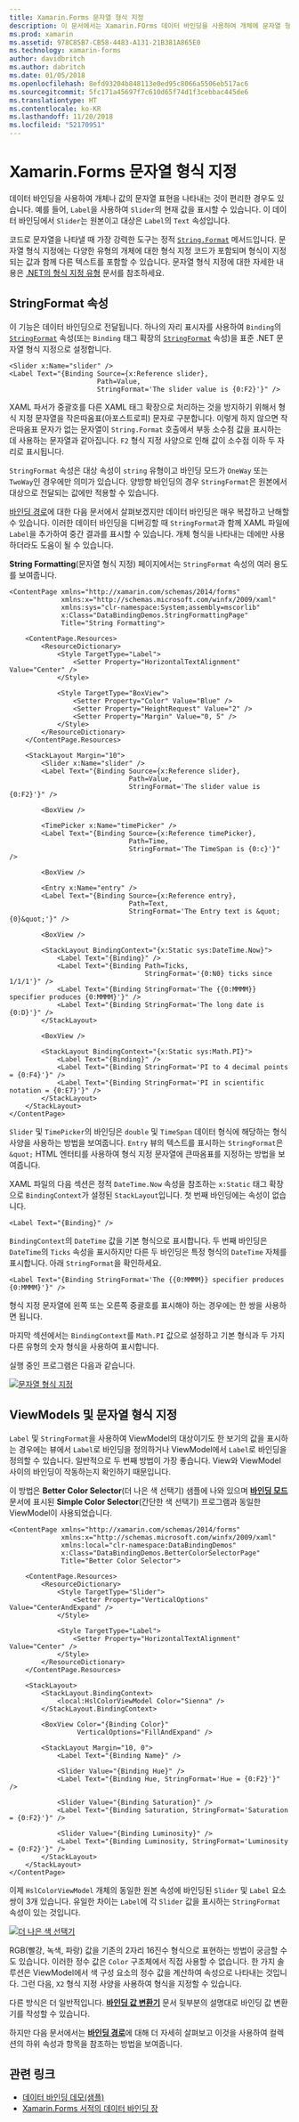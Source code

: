 ```yaml
---
title: Xamarin.Forms 문자열 형식 지정
description: 이 문서에서는 Xamarin.FOrms 데이터 바인딩을 사용하여 개체에 문자열 형식을 지정하고 나타내는 방법을 설명합니다. 이것은 자리 표시자를 사용하여 바인딩의 StringFormat을 표준 .NET 형식 지정 문자열로 설정하여 구현할 수 있습니다.
ms.prod: xamarin
ms.assetid: 978C85B7-CB58-4483-A131-21B381A865E0
ms.technology: xamarin-forms
author: davidbritch
ms.author: dabritch
ms.date: 01/05/2018
ms.openlocfilehash: 8efd93204b848113e0ed95c8066a5506eb517ac6
ms.sourcegitcommit: 5fc171a45697f7c610d65f74d1f3cebbac445de6
ms.translationtype: HT
ms.contentlocale: ko-KR
ms.lasthandoff: 11/20/2018
ms.locfileid: "52170951"
---
```

# <a name="xamarinforms-string-formatting"></a>Xamarin.Forms 문자열 형식 지정

데이터 바인딩을 사용하여 개체나 값의 문자열 표현을 나타내는 것이 편리한 경우도 있습니다. 예를 들어, `Label`을 사용하여 `Slider`의 현재 값을 표시할 수 있습니다. 이 데이터 바인딩에서 `Slider`는 원본이고 대상은 `Label`의 `Text` 속성입니다.

코드로 문자열을 나타낼 때 가장 강력한 도구는 정적 [`String.Format`](xref:System.String.Format(System.String,System.Object)) 메서드입니다. 문자열 형식 지정에는 다양한 유형의 개체에 대한 형식 지정 코드가 포함되며 형식이 지정되는 값과 함께 다른 텍스트를 포함할 수 있습니다. 문자열 형식 지정에 대한 자세한 내용은 [.NET의 형식 지정 유형](/dotnet/standard/base-types/formatting-types/) 문서를 참조하세요.

## <a name="the-stringformat-property"></a>StringFormat 속성

이 기능은 데이터 바인딩으로 전달됩니다. 하나의 자리 표시자를 사용하여 `Binding`의 [`StringFormat`](xref:Xamarin.Forms.BindingBase.StringFormat) 속성(또는 `Binding` 태그 확장의 [`StringFormat`](xref:Xamarin.Forms.Xaml.BindingExtension.StringFormat) 속성)을 표준 .NET 문자열 형식 지정으로 설정합니다.

```xaml
<Slider x:Name="slider" />
<Label Text="{Binding Source={x:Reference slider},
                      Path=Value,
                      StringFormat='The slider value is {0:F2}'}" />
```

XAML 파서가 중괄호를 다른 XAML 태그 확장으로 처리하는 것을 방지하기 위해서 형식 지정 문자열을 작은따옴표(아포스트로피) 문자로 구분합니다. 이렇게 하지 않으면 작은따옴표 문자가 없는 문자열이 `String.Format` 호출에서 부동 소수점 값을 표시하는 데 사용하는 문자열과 같아집니다. `F2` 형식 지정 사양으로 인해 값이 소수점 이하 두 자리로 표시됩니다.

`StringFormat` 속성은 대상 속성이 `string` 유형이고 바인딩 모드가 `OneWay` 또는 `TwoWay`인 경우에만 의미가 있습니다. 양방향 바인딩의 경우 `StringFormat`은 원본에서 대상으로 전달되는 값에만 적용할 수 있습니다.

[바인딩 경로](binding-path.md)에 대한 다음 문서에서 살펴보겠지만 데이터 바인딩은 매우 복잡하고 난해할 수 있습니다. 이러한 데이터 바인딩을 디버깅할 때 `StringFormat`과 함께 XAML 파일에 `Label`을 추가하여 중간 결과를 표시할 수 있습니다. 개체 형식을 나타내는 데에만 사용하더라도 도움이 될 수 있습니다.

**String Formatting**(문자열 형식 지정) 페이지에서는 `StringFormat` 속성의 여러 용도를 보여줍니다.

```xaml
<ContentPage xmlns="http://xamarin.com/schemas/2014/forms"
             xmlns:x="http://schemas.microsoft.com/winfx/2009/xaml"
             xmlns:sys="clr-namespace:System;assembly=mscorlib"
             x:Class="DataBindingDemos.StringFormattingPage"
             Title="String Formatting">

    <ContentPage.Resources>
        <ResourceDictionary>
            <Style TargetType="Label">
                <Setter Property="HorizontalTextAlignment" Value="Center" />
            </Style>

            <Style TargetType="BoxView">
                <Setter Property="Color" Value="Blue" />
                <Setter Property="HeightRequest" Value="2" />
                <Setter Property="Margin" Value="0, 5" />
            </Style>
        </ResourceDictionary>
    </ContentPage.Resources>

    <StackLayout Margin="10">
        <Slider x:Name="slider" />
        <Label Text="{Binding Source={x:Reference slider},
                              Path=Value,
                              StringFormat='The slider value is {0:F2}'}" />

        <BoxView />

        <TimePicker x:Name="timePicker" />
        <Label Text="{Binding Source={x:Reference timePicker},
                              Path=Time,
                              StringFormat='The TimeSpan is {0:c}'}" />

        <BoxView />

        <Entry x:Name="entry" />
        <Label Text="{Binding Source={x:Reference entry},
                              Path=Text,
                              StringFormat='The Entry text is &quot;{0}&quot;'}" />

        <BoxView />

        <StackLayout BindingContext="{x:Static sys:DateTime.Now}">
            <Label Text="{Binding}" />
            <Label Text="{Binding Path=Ticks,
                                  StringFormat='{0:N0} ticks since 1/1/1'}" />
            <Label Text="{Binding StringFormat='The {{0:MMMM}} specifier produces {0:MMMM}'}" />
            <Label Text="{Binding StringFormat='The long date is {0:D}'}" />
        </StackLayout>

        <BoxView />

        <StackLayout BindingContext="{x:Static sys:Math.PI}">
            <Label Text="{Binding}" />
            <Label Text="{Binding StringFormat='PI to 4 decimal points = {0:F4}'}" />
            <Label Text="{Binding StringFormat='PI in scientific notation = {0:E7}'}" />
        </StackLayout>
    </StackLayout>
</ContentPage>
```

`Slider` 및 `TimePicker`의 바인딩은 `double` 및 `TimeSpan` 데이터 형식에 해당하는 형식 사양을 사용하는 방법을 보여줍니다. `Entry` 뷰의 텍스트를 표시하는 `StringFormat`은 `&quot;` HTML 엔터티를 사용하여 형식 지정 문자열에 큰따옴표를 지정하는 방법을 보여줍니다.

XAML 파일의 다음 섹션은 정적 `DateTime.Now` 속성을 참조하는 `x:Static` 태그 확장으로 `BindingContext`가 설정된 `StackLayout`입니다. 첫 번째 바인딩에는 속성이 없습니다.

```xaml
<Label Text="{Binding}" />
```

`BindingContext`의 `DateTime` 값을 기본 형식으로 표시합니다. 두 번째 바인딩은 `DateTime`의 `Ticks` 속성을 표시하지만 다른 두 바인딩은 특정 형식의 `DateTime` 자체를 표시합니다. 아래 `StringFormat`을 확인하세요.

```xaml
<Label Text="{Binding StringFormat='The {{0:MMMM}} specifier produces {0:MMMM}'}" />
```

형식 지정 문자열에 왼쪽 또는 오른쪽 중괄호를 표시해야 하는 경우에는 한 쌍을 사용하면 됩니다.

마지막 섹션에서는 `BindingContext`를 `Math.PI` 값으로 설정하고 기본 형식과 두 가지 다른 유형의 숫자 형식을 사용하여 표시합니다.

실행 중인 프로그램은 다음과 같습니다.

[![문자열 형식 지정](string-formatting-images/stringformatting-small.png "문자열 형식 지정")](string-formatting-images/stringformatting-large.png#lightbox "문자열 형식 지정")

## <a name="viewmodels-and-string-formatting"></a>ViewModels 및 문자열 형식 지정

`Label` 및 `StringFormat`을 사용하여 ViewModel의 대상이기도 한 보기의 값을 표시하는 경우에는 뷰에서 `Label`로 바인딩을 정의하거나 ViewModel에서 `Label`로 바인딩을 정의할 수 있습니다. 일반적으로 두 번째 방법이 가장 좋습니다. View와 ViewModel 사이의 바인딩이 작동하는지 확인하기 때문입니다.

이 방법은 **Better Color Selector**(더 나은 색 선택기) 샘플에 나와 있으며 [**바인딩 모드**](binding-mode.md) 문서에 표시된 **Simple Color Selector**(간단한 색 선택기) 프로그램과 동일한 ViewModel이 사용되었습니다.

```xaml
<ContentPage xmlns="http://xamarin.com/schemas/2014/forms"
             xmlns:x="http://schemas.microsoft.com/winfx/2009/xaml"
             xmlns:local="clr-namespace:DataBindingDemos"
             x:Class="DataBindingDemos.BetterColorSelectorPage"
             Title="Better Color Selector">

    <ContentPage.Resources>
        <ResourceDictionary>
            <Style TargetType="Slider">
                <Setter Property="VerticalOptions" Value="CenterAndExpand" />
            </Style>

            <Style TargetType="Label">
                <Setter Property="HorizontalTextAlignment" Value="Center" />
            </Style>
        </ResourceDictionary>
    </ContentPage.Resources>

    <StackLayout>
        <StackLayout.BindingContext>
            <local:HslColorViewModel Color="Sienna" />
        </StackLayout.BindingContext>

        <BoxView Color="{Binding Color}"
                 VerticalOptions="FillAndExpand" />

        <StackLayout Margin="10, 0">
            <Label Text="{Binding Name}" />

            <Slider Value="{Binding Hue}" />
            <Label Text="{Binding Hue, StringFormat='Hue = {0:F2}'}" />

            <Slider Value="{Binding Saturation}" />
            <Label Text="{Binding Saturation, StringFormat='Saturation = {0:F2}'}" />

            <Slider Value="{Binding Luminosity}" />
            <Label Text="{Binding Luminosity, StringFormat='Luminosity = {0:F2}'}" />
        </StackLayout>
    </StackLayout>
</ContentPage>    
```

이제 `HslColorViewModel` 개체의 동일한 원본 속성에 바인딩된 `Slider` 및 `Label` 요소 쌍이 3개 있습니다. 유일한 차이는 `Label`에 각 `Slider` 값을 표시하는 `StringFormat` 속성이 있는 것입니다.

[![더 나은 색 선택기](string-formatting-images/bettercolorselector-small.png "더 나은 색 선택기")](string-formatting-images/bettercolorselector-large.png#lightbox "더 나은 색 선택기")

RGB(빨강, 녹색, 파랑) 값을 기존의 2자리 16진수 형식으로 표현하는 방법이 궁금할 수도 있습니다. 이러한 정수 값은 `Color` 구조체에서 직접 사용할 수 없습니다. 한 가지 솔루션은 ViewModel에서 색 구성 요소의 정수 값을 계산하여 속성으로 나타내는 것입니다. 그런 다음, `X2` 형식 지정 사양을 사용하여 형식을 지정할 수 있습니다.

다른 방식은 더 일반적입니다. [**바인딩 값 변환기**](converters.md) 문서 뒷부분의 설명대로 바인딩 값 변환기를 작성할 수 있습니다.

하지만 다음 문서에서는 [**바인딩 경로**](binding-path.md)에 대해 더 자세히 살펴보고 이것을 사용하여 컬렉션의 하위 속성과 항목을 참조하는 방법을 보여줍니다.


## <a name="related-links"></a>관련 링크

- [데이터 바인딩 데모(샘플)](https://developer.xamarin.com/samples/xamarin-forms/DataBindingDemos/)
- [Xamarin.Forms 서적의 데이터 바인딩 장](~/xamarin-forms/creating-mobile-apps-xamarin-forms/summaries/chapter16.md)

